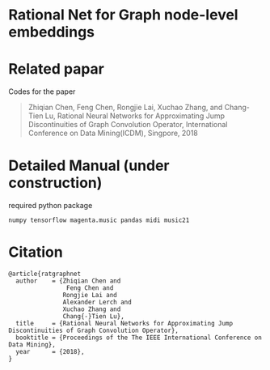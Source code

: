 # Rational Net for Graph node-level embeddings


# Related papar
Codes for the paper 
> Zhiqian Chen, Feng Chen, Rongjie Lai, Xuchao Zhang, and Chang-Tien Lu, Rational Neural Networks for Approximating Jump Discontinuities of Graph Convolution Operator, International Conference on Data Mining(ICDM), Singpore, 2018


# Detailed Manual (under construction)
required python package
```
numpy tensorflow magenta.music pandas midi music21 
```



# Citation
```
@article{ratgraphnet
  author    = {Zhiqian Chen and
                Feng Chen and
               Rongjie Lai and
               Alexander Lerch and
               Xuchao Zhang and
               Chang{-}Tien Lu},
  title     = {Rational Neural Networks for Approximating Jump Discontinuities of Graph Convolution Operator},
  booktitle = {Proceedings of the The IEEE International Conference on Data Mining},
  year      = {2018},
}
```
